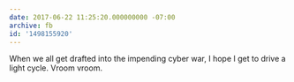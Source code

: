 ```yaml
---
date: 2017-06-22 11:25:20.000000000 -07:00
archive: fb
id: '1498155920'
---
```


When we all get drafted into the impending cyber war, I hope I get to drive a light cycle. Vroom vroom.
